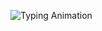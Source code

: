 ![Typing Animation](https://readme-typing-svg.demolab.com?font=Fira+Code&size=24&duration=3000&pause=1000&color=000000&center=true&vCenter=true&repeat=true&width=500&height=70&lines=Hi,+I'm+Alex+%7C;Welcome+to+my+GitHub+profile+%7C;Let's+build+cool+projects+%7C)
